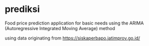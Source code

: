# prediksi

Food price prediction application for basic needs using the ARIMA (Autoregressive Integrated Moving Average) method

using data originating from https://siskaperbapo.jatimprov.go.id/
